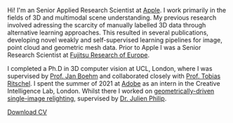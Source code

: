 Hi! I'm an Senior Applied Research Scientist at [Apple](https://machinelearning.apple.com/). I work primarily in the fields of 3D and multimodal scene understanding. My previous research involved adressing the scarcity of manually labelled 3D data through alternative learning approaches. This resulted in several publications, developing novel weakly and self-supervised learning pipelines for image, point cloud and geometric mesh data. Prior to Apple I was a Senior Research Scientist at [Fujitsu Research of Europe](https://www.fujitsu.com/uk/about/local/corporate/subsidiaries/fle/).

I completed a Ph.D in 3D computer vision at UCL, London, where I was supervised by [Prof. Jan Boehm](https://www.ucl.ac.uk/civil-environmental-geomatic-engineering/people/dr-jan-boehm) and collaborated closely with [Prof. Tobias Ritschel](https://www.homepages.ucl.ac.uk/~ucactri/). I spent the summer of 2021 at [Adobe](https://research.adobe.com/research/) as an intern in the Creative Intelligence Lab, London. Whilst there I worked on [geometrically-driven single-image relighting](/outcast), supervised by [Dr. Julien Philip](https://julienphilip.com/).

<a href="/files/cv.pdf" target="_blank">Download CV</a>
